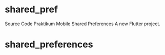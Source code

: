 # shared_pref
Source Code Praktikum Mobile Shared Preferences
A new Flutter project.
# shared_preferences
